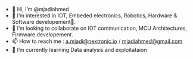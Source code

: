 - 👋 Hi, I’m @mjadiahmed
- 👀 I’m interested in IOT, Embeded electronics, Robotics, Hardware & Software developement🤖.
- 💞️ I’m looking to collaborate on IOT communication, MCU Architectures, Firmware developement.
- 📫 How to reach me : a.mjadi@nextronic.io  / mjadiahmed@gmail.com
- 🌱 I’m currently learning Data analysis and exploitataion 

<!---
mjadiahmed/mjadiahmed is a ✨ special ✨ repository because its `README.md` (this file) appears on your GitHub profile.
You can click the Preview link to take a look at your changes.
--->
